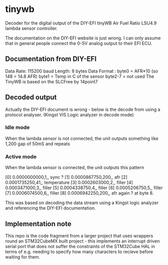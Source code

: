 # tinywb
Decoder for the digital output of the DIY-EFI tinyWB Air Fuel Ratio LSU4.9 lambda sensor controller.

The documentation on the DIY-EFI website is just wrong. I can only assume that in general people connect the 0-5V analog output to their EFI ECU. 

## Documentation from  DIY-EFI

   Data Rate: 115200 baud
   Length: 8 bytes
   Data Format :
   byte0 = AFR*10 (so 148 = 14.8 AFR)
   byte1 = Temp in C of the sensor
   byte2-7 = not used
   The TinyWB is based on the SLCFree by 14point7

## Decoded output    
Actually the DIY-EFI document is wrong - below is the decode from using a protocol analyser. (Kingst VIS Logic analyzer in decode mode)

### Idle mode 
When the lambda sensor is not connected, the unit outputs something like 1,200 gap of 50mS and repeats

### Active mode 
When the lambda sensor is connected, the unit outputs this pattern

   [0] 0.0000000000,1,,   sync ?
   [1] 0.0000867750,200,, afr
   [2] 0.0001735250,41,,  temperature
   [3] 0.0002603000,2,,   filler
   [4] 0.0003471000,3,,   filler
   [5] 0.0004338750,4,,   filler
   [6] 0.0005206750,5,,   filler
   [7] 0.0006074500,6,,   filler
   [8] 0.0006942250,200,, afr again ? at byte 8.


This was based on decoding the data stream using a Kingst logic analyzer and referencing the DIY-EFI documentation. 

## Implementation note 
This repo is  the code fragment from a larger project that uses wrappers round an STM32CubeMX built project - this implements an interrupt driven serial port that does not suffer the constraints of the STM32Cube HAL in terms of e.g. needing to specify how many characters to recieve before waiting for them. 
